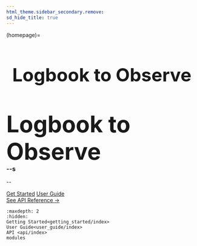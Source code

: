 ```yaml
---
html_theme.sidebar_secondary.remove:
sd_hide_title: true
---
```


<!-- CSS overrides on the homepage only -->
<style>
.bd-main .bd-content .bd-article-container {
  max-width: 70rem; /* Make homepage a little wider instead of 60em */
}
/* Extra top/bottom padding to the sections */
article.bd-article section {
  padding: 3rem 0 7rem;
}
/* Override all h1 headers except for the hidden ones */
h1:not(.sd-d-none) {
  font-weight: bold;
  font-size: 48px;
  text-align: center;
  margin-bottom: 4rem;
}
/* Override all h3 headers that are not in hero */
h3:not(#hero h3) {
  font-weight: bold;
  text-align: center;
}
</style>

(homepage)=
# Logbook to Observe

<div id="hero">

<div id="hero-left">  <!-- Start Hero Left -->
  <h2 style="font-size: 60px; font-weight: bold; margin: 2rem auto 0;">Logbook to Observe</h2>
  <h3 style="font-weight: bold; margin-top: 0;">--s</h3>
  <p>--</p>

<div class="homepage-button-container">
  <div class="homepage-button-container-row">
      <a href="./getting_started/index.html" class="homepage-button primary-button">Get Started</a>
      <a href="./user_guide/index.html" class="homepage-button secondary-button">User Guide</a>
  </div>
  <div class="homepage-button-container-row">
      <a href="./api/index.html" class="homepage-button-link">See API Reference →</a>
  </div>
</div>
</div>  <!-- End Hero Left -->

<div id="hero-right">  <!-- Start Hero Right -->

<!-- ::::::{grid} 1 2 2 2
:gutter: 3

:::::{grid-item-card}
:link: example_plot_trace_bars
:link-type: ref
:shadow: none
:class-card: example-gallery

:::{div} example-img-plot-overlay
Rank Bars Diagnostic with KDE using `plot_trace`
:::

:::{image} ./_images/mpl_plot_trace_bars.png
:::
:::::

:::::{grid-item-card}
:link: example_plot_forest_mixed
:link-type: ref
:shadow: none
:class-card: example-gallery

:::{div} example-img-plot-overlay
Forest Plot with ESS using `plot_forest`
:::

:::{image} ./_images/mpl_plot_forest_mixed.png
:::
:::::

:::::{grid-item-card}
:link: example_plot_dist
:link-type: ref
:shadow: none
:class-card: example-gallery

:::{div} example-img-plot-overlay
Dist Plot using `plot_dist`
:::

:::{image} ./_images/mpl_plot_dist.png
:::
:::::

:::::{grid-item-card}
:link: example_plot_density
:link-type: ref
:shadow: none
:class-card: example-gallery

:::{div} example-img-plot-overlay
Density Plot (Comparison) using `plot_density`
:::

:::{image} ./_images/mpl_plot_density.png
:::
:::::

:::::{grid-item-card}
:link: example_plot_pair
:link-type: ref
:shadow: none
:class-card: example-gallery

:::{div} example-img-plot-overlay
Pair Plot using `plot_pair`
:::

:::{image} ./_images/mpl_plot_pair.png
:::
:::::

:::::{grid-item-card}
:link: example_plot_ppc
:link-type: ref
:shadow: none
:class-card: example-gallery

:::{div} example-img-plot-overlay
Posterior Predictive Check Plot using `plot_ppc`
:::

:::{image} ./_images/mpl_plot_ppc.png
:::
:::::
:::::: -->

<!-- grid ended above, do not put anything on the right of markdown closings -->

</div>  <!-- End Hero Right -->
</div>  <!-- End Hero -->


<!-- Keep in markdown to generate headerlink -->
<!-- # Key Features -->

<!-- :::::{grid} 1 1 2 2
:gutter: 5

::::{grid-item-card}
:shadow: none
:class-card: sd-border-0

:::{image} _static/key_feature_interoperability.svg
:::

:::{div} key-features-text
<strong>Interoperability</strong><br/>
Integrates with all major probabilistic programming libraries: PyMC, CmdStanPy, PyStan, Pyro, NumPyro, and emcee.
:::
::::

::::{grid-item-card}
:shadow: none
:class-card: sd-border-0

:::{image} _static/key_feature_visualizations.svg
:::

:::{div} key-features-text
<strong>Large Suite of Visualizations</strong><br/>
Provides over 25 plotting functions for all parts of Bayesian workflow: visualizing distributions, diagnostics, and model checking. See the gallery for examples.
:::
::::

::::{grid-item-card}
:shadow: none
:class-card: sd-border-0

:::{image} _static/key_feature_diagnostics.svg
:::

:::{div} key-features-text
<strong>State of the Art Diagnostics</strong><br/>
Latest published diagnostics and statistics are implemented, tested and distributed with ArviZ.
:::
::::

::::{grid-item-card}
:shadow: none
:class-card: sd-border-0

:::{image} _static/key_feature_comparison.svg
:::

:::{div} key-features-text
<strong>Flexible Model Comparison</strong><br/>
Includes functions for comparing models with information criteria, and cross validation (both approximate and brute force).
:::
::::

::::{grid-item-card}
:shadow: none
:class-card: sd-border-0

:::{image} _static/key_feature_collaboration.svg
:::

:::{div} key-features-text
<strong>Built for Collaboration</strong><br/>
Designed for flexible cross-language serialization using netCDF or Zarr formats. ArviZ also has a [Julia version](https://julia.arviz.org/) that uses the same {ref}`data schema <schema>`.
:::
::::

::::{grid-item-card}
:shadow: none
:class-card: sd-border-0

:::{image} _static/key_feature_labeled_data.svg
:::

:::{div} key-features-text
<strong>Labeled Data</strong><br/>
Builds on top of xarray to work with labeled dimensions and coordinates.
:::
::::
::::: -->


```{toctree}
:maxdepth: 2
:hidden:
Getting Started<getting_started/index>
User Guide<user_guide/index>
API <api/index>
modules
```
